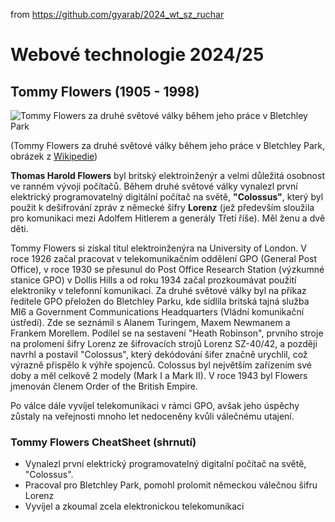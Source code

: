 from <https://github.com/gyarab/2024_wt_sz_ruchar>

# Webové technologie 2024/25

## Tommy Flowers (1905 - 1998)

![Tommy Flowers za druhé světové války během jeho práce v Bletchley Park](https://upload.wikimedia.org/wikipedia/commons/8/84/Tommy_Flowers.jpg)

(Tommy Flowers za druhé světové války během jeho práce v Bletchley Park, obrázek z [Wikipedie](https://en.wikipedia.org/wiki/Tommy_Flowers#/media/File:Tommy_Flowers.jpg))

**Thomas Harold Flowers** byl britský elektroinženýr a velmi důležitá osobnost ve ranném vývoji počítačů. Během druhé světové války vynalezl první elektrický programovatelný digitální počítač na světě, **"Colossus"**, který byl použit k dešifrování zpráv z německé šifry **Lorenz** (jež především sloužila pro komunikaci mezi Adolfem Hitlerem a generály Třetí říše). Měl ženu a dvě děti.

Tommy Flowers si získal titul elektroinženýra na University of London. V roce 1926 začal pracovat v telekomunikačním oddělení GPO (General Post Office), v roce 1930 se přesunul do Post Office Research Station (výzkumné stanice GPO) v Dollis Hills a od roku 1934 začal prozkoumávat použití elektroniky v telefonní komunikaci. Za druhé světové války byl na příkaz ředitele GPO přeložen do Bletchley Parku, kde sídlila britská tajná služba MI6 a Government Communications Headquarters (Vládní komunikační ústředí). Zde se seznámil s Alanem Turingem, Maxem Newmanem a Frankem Morellem. Podílel se na sestavení "Heath Robinson", prvního stroje na prolomení šifry Lorenz ze šifrovacích strojů Lorenz SZ-40/42, a později navrhl a postavil "Colossus", který dekódování šifer značně urychlil, což výrazně přispělo k výhře spojenců. Colossus byl největším zařízením své doby a měl celkově 2 modely (Mark I a Mark II). V roce 1943 byl Flowers jmenován členem Order of the British Empire.

Po válce dále vyvíjel telekomunikaci v rámci GPO, avšak jeho úspěchy zůstaly na veřejnosti mnoho let nedoceněny kvůli válečnému utajení.

### Tommy Flowers CheatSheet (shrnutí)

- Vynalezl první elektrický programovatelný digitalní počítač na světě, "Colossus".
- Pracoval pro Bletchley Park, pomohl prolomit německou válečnou šifru Lorenz
- Vyvíjel a zkoumal zcela elektronickou telekomunikaci
